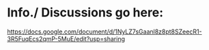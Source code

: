 # Info./ Discussions go here:
  https://docs.google.com/document/d/1NyLZ7sGaanl8z8pt8SZeecR1-3R5FuqEcs2qmP-5MuE/edit?usp=sharing
